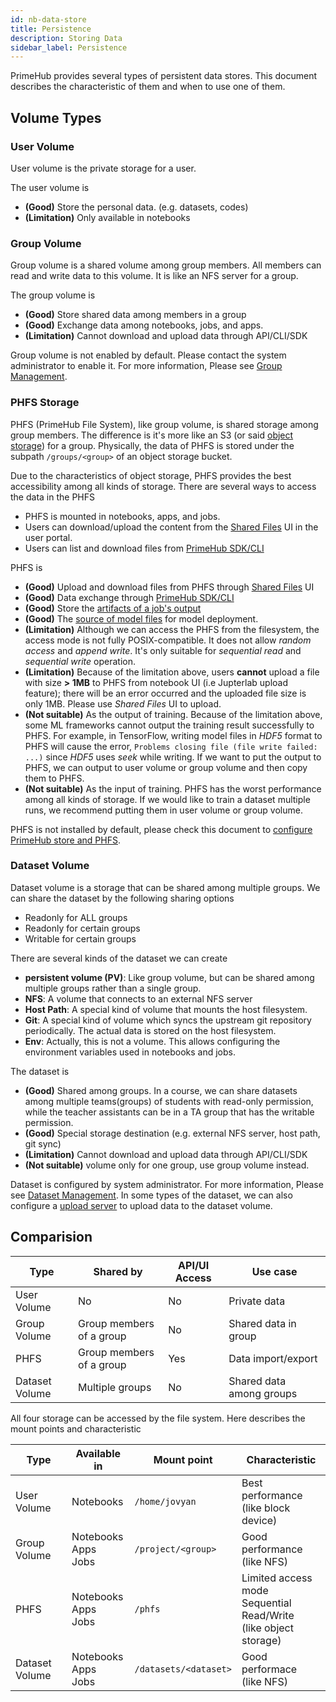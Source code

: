 ```yaml
---
id: nb-data-store
title: Persistence
description: Storing Data
sidebar_label: Persistence
---
```


PrimeHub provides several types of persistent data stores. This document describes the characteristic of them and when to use one of them.

## Volume Types
### User Volume

User volume is the private storage for a user.

The user volume is
- **(Good)** Store the personal data. (e.g. datasets, codes)
- **(Limitation)** Only available in notebooks

### Group Volume

Group volume is a shared volume among group members. All members can read and write data to this volume. It is like an NFS server for a group.

The group volume is
- **(Good)** Store shared data among members in a group
- **(Good)** Exchange data among notebooks, jobs, and apps.
- **(Limitation)** Cannot download and upload data through API/CLI/SDK

Group volume is not enabled by default. Please contact the system administrator to enable it. For more information, Please see [Group Management](../guide_manual/admin-group#shared-volume).

### PHFS Storage

PHFS (PrimeHub File System), like group volume, is shared storage among group members. The difference is it's more like an S3 (or said [object storage](https://en.wikipedia.org/wiki/Object_storage)) for a group. Physically, the data of PHFS is stored under the subpath `/groups/<group>` of an object storage bucket.

Due to the characteristics of object storage, PHFS provides the best accessibility among all kinds of storage. There are several ways to access the data in the PHFS
- PHFS is mounted in notebooks, apps, and jobs.
- Users can download/upload the content from the [Shared Files](../shared-files) UI in the user portal.
- Users can list and download files from [PrimeHub SDK/CLI](https://github.com/infuseai/primehub-python-sdk)

PHFS is
- **(Good)** Upload and download files from PHFS through [Shared Files](../shared-files) UI
- **(Good)** Data exchange through [PrimeHub SDK/CLI](https://github.com/infuseai/primehub-python-sdk)
- **(Good)** Store the [artifacts of a job's output](../job-artifact-feature)
- **(Good)** The [source of model files](http://localhost:3000/docs/next/model-deployment-model-uri) for model deployment.
- **(Limitation)** Although we can access the PHFS from the filesystem, the access mode is not fully POSIX-compatible. It does not allow *random access* and *append write*. It's only suitable for *sequential read* and *sequential write* operation.
- **(Limitation)** Because of the limitation above, users **cannot** upload a file with size **> 1MB** to PHFS from notebook UI (i.e Jupterlab upload feature); there will be an error occurred and the uploaded file size is only 1MB. Please use *Shared Files* UI to upload.
- **(Not suitable)** As the output of training. Because of the limitation above, some ML frameworks cannot output the training result successfully to PHFS. For example, in TensorFlow, writing model files in *HDF5* format to PHFS will cause the error, `Problems closing file (file write failed: ...)` since *HDF5* uses *seek* while writing. If we want to put the output to PHFS, we can output to user volume or group volume and then copy them to PHFS.
- **(Not suitable)** As the input of training. PHFS has the worst performance among all kinds of storage. If we would like to train a dataset multiple runs, we recommend putting them in user volume or group volume.

PHFS is not installed by default, please check this document to [configure PrimeHub store and PHFS](../getting_started/configure-primehub-store).

### Dataset Volume

Dataset volume is a storage that can be shared among multiple groups. We can share the dataset by the following sharing options

- Readonly for ALL groups
- Readonly for certain groups
- Writable for certain groups

There are several kinds of the dataset we can create

- **persistent volume (PV)**: Like group volume, but can be shared among multiple groups rather than a single group.
- **NFS**: A volume that connects to an external NFS server
- **Host Path**: A special kind of volume that mounts the host filesystem.
- **Git**: A special kind of volume which syncs the upstream git repository periodically. The actual data is stored on the host filesystem.
- **Env**: Actually, this is not a volume. This allows configuring the environment variables used in notebooks and jobs.

The dataset is
- **(Good)** Shared among groups. In a course, we can share datasets among multiple teams(groups) of students with read-only permission, while the teacher assistants can be in a TA group that has the writable permission.
- **(Good)** Special storage destination (e.g. external NFS server, host path, git sync)
- **(Limitation)** Cannot download and upload data through API/CLI/SDK
- **(Not suitable)** volume only for one group, use group volume instead.

Dataset is configured by system administrator. For more information, Please see [Dataset Management](../guide_manual/admin-dataset). In some types of the dataset, we can also configure a [upload server](../guide_manual/admin-uploader) to upload data to the dataset volume.

## Comparision

|Type|Shared by| API/UI Access | Use case
|-|-|-|-|
| User Volume | No | No | Private data
| Group Volume | Group members of a group | No | Shared data in group
| PHFS | Group members of a group | Yes | Data import/export
| Dataset Volume | Multiple groups | No | Shared data among groups

All four storage can be accessed by the file system. Here describes the mount points and characteristic

|Type| Available in | Mount point | Characteristic
|-|-|-|-|
| User Volume | Notebooks | `/home/jovyan` | Best performance<br>(like block device)
| Group Volume | Notebooks<br>Apps<br>Jobs | `/project/<group>` | Good performance <br>(like NFS)
| PHFS | Notebooks<br>Apps<br>Jobs | `/phfs` | Limited access mode<br> Sequential Read/Write <br>(like object storage)
| Dataset Volume | Notebooks<br>Apps<br>Jobs | `/datasets/<dataset>` | Good performace <br>(like NFS)
